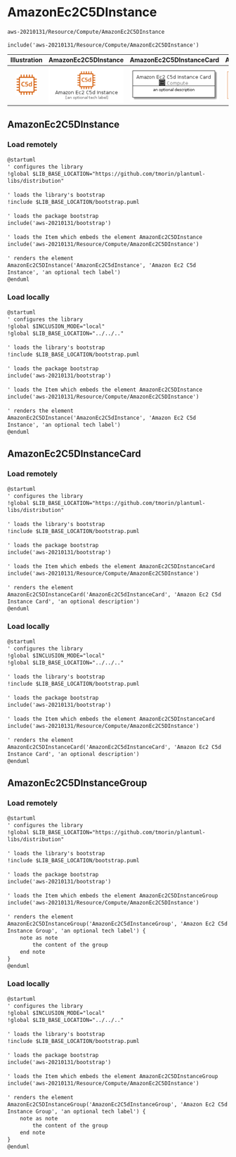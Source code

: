 # AmazonEc2C5DInstance


```text
aws-20210131/Resource/Compute/AmazonEc2C5DInstance
```

```text
include('aws-20210131/Resource/Compute/AmazonEc2C5DInstance')
```



| Illustration | AmazonEc2C5DInstance | AmazonEc2C5DInstanceCard | AmazonEc2C5DInstanceGroup |
| :---: | :---: | :---: | :---: |
| ![illustration for Illustration](../../../aws-20210131/Resource/Compute/AmazonEc2C5DInstance.png) | ![illustration for AmazonEc2C5DInstance](../../../aws-20210131/Resource/Compute/AmazonEc2C5DInstance.Local.png) | ![illustration for AmazonEc2C5DInstanceCard](../../../aws-20210131/Resource/Compute/AmazonEc2C5DInstanceCard.Local.png) | ![illustration for AmazonEc2C5DInstanceGroup](../../../aws-20210131/Resource/Compute/AmazonEc2C5DInstanceGroup.Local.png) |




## AmazonEc2C5DInstance

### Load remotely
```plantuml
@startuml
' configures the library
!global $LIB_BASE_LOCATION="https://github.com/tmorin/plantuml-libs/distribution"

' loads the library's bootstrap
!include $LIB_BASE_LOCATION/bootstrap.puml

' loads the package bootstrap
include('aws-20210131/bootstrap')

' loads the Item which embeds the element AmazonEc2C5DInstance
include('aws-20210131/Resource/Compute/AmazonEc2C5DInstance')

' renders the element
AmazonEc2C5DInstance('AmazonEc2C5dInstance', 'Amazon Ec2 C5d Instance', 'an optional tech label')
@enduml
```

### Load locally
```plantuml
@startuml
' configures the library
!global $INCLUSION_MODE="local"
!global $LIB_BASE_LOCATION="../../.."

' loads the library's bootstrap
!include $LIB_BASE_LOCATION/bootstrap.puml

' loads the package bootstrap
include('aws-20210131/bootstrap')

' loads the Item which embeds the element AmazonEc2C5DInstance
include('aws-20210131/Resource/Compute/AmazonEc2C5DInstance')

' renders the element
AmazonEc2C5DInstance('AmazonEc2C5dInstance', 'Amazon Ec2 C5d Instance', 'an optional tech label')
@enduml
```

## AmazonEc2C5DInstanceCard

### Load remotely
```plantuml
@startuml
' configures the library
!global $LIB_BASE_LOCATION="https://github.com/tmorin/plantuml-libs/distribution"

' loads the library's bootstrap
!include $LIB_BASE_LOCATION/bootstrap.puml

' loads the package bootstrap
include('aws-20210131/bootstrap')

' loads the Item which embeds the element AmazonEc2C5DInstanceCard
include('aws-20210131/Resource/Compute/AmazonEc2C5DInstance')

' renders the element
AmazonEc2C5DInstanceCard('AmazonEc2C5dInstanceCard', 'Amazon Ec2 C5d Instance Card', 'an optional description')
@enduml
```

### Load locally
```plantuml
@startuml
' configures the library
!global $INCLUSION_MODE="local"
!global $LIB_BASE_LOCATION="../../.."

' loads the library's bootstrap
!include $LIB_BASE_LOCATION/bootstrap.puml

' loads the package bootstrap
include('aws-20210131/bootstrap')

' loads the Item which embeds the element AmazonEc2C5DInstanceCard
include('aws-20210131/Resource/Compute/AmazonEc2C5DInstance')

' renders the element
AmazonEc2C5DInstanceCard('AmazonEc2C5dInstanceCard', 'Amazon Ec2 C5d Instance Card', 'an optional description')
@enduml
```

## AmazonEc2C5DInstanceGroup

### Load remotely
```plantuml
@startuml
' configures the library
!global $LIB_BASE_LOCATION="https://github.com/tmorin/plantuml-libs/distribution"

' loads the library's bootstrap
!include $LIB_BASE_LOCATION/bootstrap.puml

' loads the package bootstrap
include('aws-20210131/bootstrap')

' loads the Item which embeds the element AmazonEc2C5DInstanceGroup
include('aws-20210131/Resource/Compute/AmazonEc2C5DInstance')

' renders the element
AmazonEc2C5DInstanceGroup('AmazonEc2C5dInstanceGroup', 'Amazon Ec2 C5d Instance Group', 'an optional tech label') {
    note as note
        the content of the group
    end note
}
@enduml
```

### Load locally
```plantuml
@startuml
' configures the library
!global $INCLUSION_MODE="local"
!global $LIB_BASE_LOCATION="../../.."

' loads the library's bootstrap
!include $LIB_BASE_LOCATION/bootstrap.puml

' loads the package bootstrap
include('aws-20210131/bootstrap')

' loads the Item which embeds the element AmazonEc2C5DInstanceGroup
include('aws-20210131/Resource/Compute/AmazonEc2C5DInstance')

' renders the element
AmazonEc2C5DInstanceGroup('AmazonEc2C5dInstanceGroup', 'Amazon Ec2 C5d Instance Group', 'an optional tech label') {
    note as note
        the content of the group
    end note
}
@enduml
```

